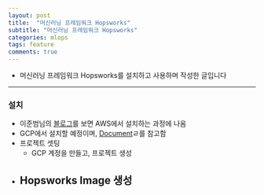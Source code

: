 ```yaml
---
layout: post
title:  "머신러닝 프레임워크 Hopsworks"
subtitle: "머신러닝 프레임워크 Hopsworks"
categories: mlops
tags: feature
comments: true
---
```



- 머신러닝 프레임워크 Hopsworks를 설치하고 사용하며 작성한 글입니다


---


### 설치
- 이준범님의 [블로그](https://beomi.github.io/2020/02/03/Lookup-HopsWorks/)를 보면 AWS에서 설치하는 과정에 나옴
- GCP에서 설치할 예정이며, [Document](https://hopsworks.readthedocs.io/en/latest/getting_started/setups/hopsworks_gcp.html)ㄹ를 참고함
- 프로젝트 셋팅
	- GCP 계정을 만들고, 프로젝트 생성
- Hopsworks Image 생성
	- 